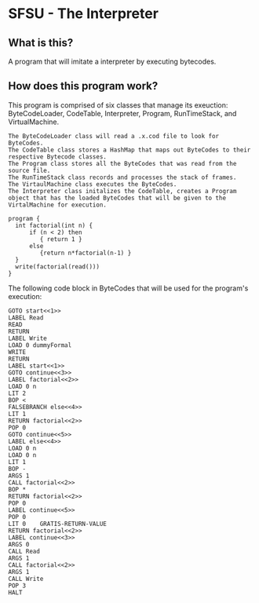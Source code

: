 <h1 allign="center"> SFSU - The Interpreter</h1>
<h2 allign="center">What is this?</h2>
<p allign="center">
A program that will imitate a interpreter by executing bytecodes.  
</p>
<h2 allign ="center">How does this program work?</h2>
<p allign="center">
    This program is comprised of six classes that manage its exeuction: ByteCodeLoader, CodeTable, Interpreter, Program, RunTimeStack, and VirtualMachine.
  
    The ByteCodeLoader class will read a .x.cod file to look for ByteCodes.
    The CodeTable class stores a HashMap that maps out ByteCodes to their respective Bytecode classes.
    The Program class stores all the ByteCodes that was read from the source file. 
    The RunTimeStack class records and processes the stack of frames.
    The VirtaulMachine class executes the ByteCodes. 
    The Interpreter class initalizes the CodeTable, creates a Program object that has the loaded ByteCodes that will be given to the VirtalMachine for execution. 
</p>
 
  
```
program {
  int factorial(int n) {
      if (n < 2) then 
         { return 1 }
      else 
         {return n*factorial(n-1) }
  }
  write(factorial(read()))
}
```
 <p allign="center"> The following code block in ByteCodes that will be used for the program's execution:</p>
 
```
GOTO start<<1>>
LABEL Read
READ
RETURN
LABEL Write
LOAD 0 dummyFormal
WRITE
RETURN
LABEL start<<1>>
GOTO continue<<3>>
LABEL factorial<<2>>
LOAD 0 n
LIT 2
BOP <
FALSEBRANCH else<<4>>
LIT 1
RETURN factorial<<2>>
POP 0
GOTO continue<<5>>
LABEL else<<4>>
LOAD 0 n
LOAD 0 n
LIT 1
BOP -
ARGS 1
CALL factorial<<2>>
BOP *
RETURN factorial<<2>>
POP 0
LABEL continue<<5>>
POP 0
LIT 0    GRATIS-RETURN-VALUE
RETURN factorial<<2>>
LABEL continue<<3>>
ARGS 0
CALL Read
ARGS 1
CALL factorial<<2>>
ARGS 1
CALL Write
POP 3
HALT
```
